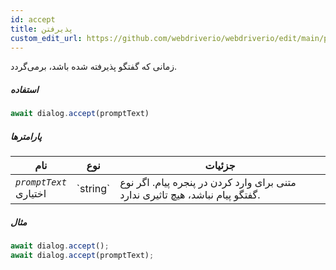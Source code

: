 ```yaml
---
id: accept
title: پذیرفتن
custom_edit_url: https://github.com/webdriverio/webdriverio/edit/main/packages/webdriverio/src/commands/dialog/accept.ts
---
```


زمانی که گفتگو پذیرفته شده باشد، برمی‌گردد.

##### استفاده

```js
await dialog.accept(promptText)
```

##### پارامترها

<table>
  <thead>
    <tr>
      <th>نام</th><th>نوع</th><th>جزئیات</th>
    </tr>
  </thead>
  <tbody>
    <tr>
      <td><code><var>promptText</var></code><br /><span className="label labelWarning">اختیاری</span></td>
      <td>`string`</td>
      <td>متنی برای وارد کردن در پنجره پیام. اگر نوع گفتگو پیام نباشد، هیچ تاثیری ندارد.</td>
    </tr>
  </tbody>
</table>

##### مثال

```js title="dialogAccept.js"
await dialog.accept();
await dialog.accept(promptText);
```